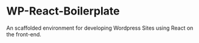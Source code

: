 # WP-React-Boilerplate
 An scaffolded environment for developing Wordpress Sites using React on the front-end.
